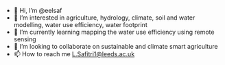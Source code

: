 - 👋 Hi, I’m @eelsaf
- 👀 I’m interested in agriculture, hydrology, climate, soil and water modelling, water use efficiency, water footprint
- 🌱 I’m currently learning mapping the water use efficiency using remote sensing
- 💞️ I’m looking to collaborate on sustainable and climate smart agriculture
- 📫 How to reach me L.Safitri1@leeds.ac.uk

<!---
eelsaf/eelsaf is a ✨ special ✨ repository because its `README.md` (this file) appears on your GitHub profile.
You can click the Preview link to take a look at your changes.
--->
